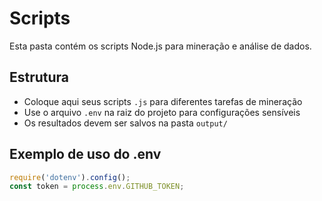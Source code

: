 # Scripts

Esta pasta contém os scripts Node.js para mineração e análise de dados.

## Estrutura

- Coloque aqui seus scripts `.js` para diferentes tarefas de mineração
- Use o arquivo `.env` na raiz do projeto para configurações sensíveis
- Os resultados devem ser salvos na pasta `output/`

## Exemplo de uso do .env

```javascript
require('dotenv').config();
const token = process.env.GITHUB_TOKEN;
```
